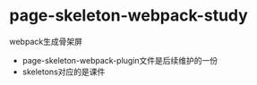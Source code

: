# page-skeleton-webpack-study
webpack生成骨架屏

- page-skeleton-webpack-plugin文件是后续维护的一份
- skeletons对应的是课件
